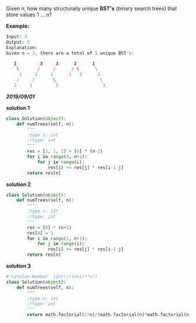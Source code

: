 Given *n*, how many structurally unique **BST's** (binary search trees) that store values 1 ... *n*?

**Example:**

```python
Input: 3
Output: 5
Explanation:
Given n = 3, there are a total of 5 unique BST's:

   1         3     3      2      1
    \       /     /      / \      \
     3     2     1      1   3      2
    /     /       \                 \
   2     1         2                 3
```

***2019/09/01***

**solution 1**

```python
class Solution(object):
    def numTrees(self, n):
        """
        :type n: int
        :rtype: int
        """
        res = [1, 1, 2] + [0] * (n-2)
        for i in range(3, n+1):
            for j in range(i):
                res[i] += res[j] * res[i-1-j]
        return res[n]
```



**solution 2**

```python
class Solution(object):
    def numTrees(self, n):
        """
        :type n: int
        :rtype: int
        """
        res = [0] * (n+1)
        res[0] = 1
        for i in range(1, n+1):
            for j in range(i):
                res[i] += res[j] * res[i-1-j]
        return res[n]
```



**solution 3**

```python
# Catalan Number  (2n)!/((n+1)!*n!)  
class Solution(object):
    def numTrees(self, n):
        """
        :type n: int
        :rtype: int
        """
        return math.factorial(2*n)/(math.factorial(n)*math.factorial(n+1))
```

